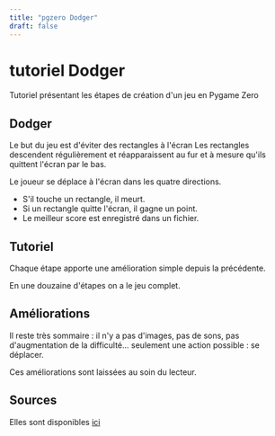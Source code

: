 ```yaml
---
title: "pgzero Dodger"
draft: false
---
```



# tutoriel Dodger

Tutoriel présentant les étapes de création d'un jeu en Pygame Zero

## Dodger

Le but du jeu est d'éviter des rectangles à l'écran
Les rectangles descendent régulièrement et réapparaissent au fur et à
mesure qu'ils quittent l'écran par le bas.

Le joueur se déplace à l'écran dans les quatre directions.

* S'il touche un rectangle, il meurt.
* Si un rectangle quitte l'écran, il gagne un point.
* Le meilleur score est enregistré dans un fichier.

## Tutoriel

Chaque étape apporte une amélioration simple depuis la précédente.

En une douzaine d'étapes on a le jeu complet.

## Améliorations

Il reste très sommaire : il n'y a pas d'images, pas de sons, pas d'augmentation
de la difficulté... seulement une action possible : se déplacer.

Ces améliorations sont laissées au soin du lecteur.


## Sources

Elles sont disponibles [ici](https://github.com/qkzk/tutoriel_dodger)

